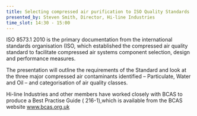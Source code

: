 ```yaml
---
title: Selecting compressed air purification to ISO Quality Standards
presented_by: Steven Smith, Director, Hi-line Industries
time_slot: 14:30 - 15:00
---
```

ISO 8573.1 2010 is the primary documentation from the international standards organisation (ISO, which established the compressed air quality standard to facilitate compressed air systems component selection, design and performance measures. 

The presentation will outline the requirements of the Standard and look at the three major compressed air contaminants identified – Particulate, Water and Oil – and categorisation of air quality classes.
 
Hi-line Industries and other members have worked closely with BCAS to produce a Best Practise Guide ( 216-1),which is available from the BCAS website www.bcas.org.uk